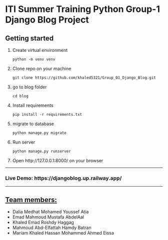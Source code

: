 <h1>ITI Summer Training Python Group-1 Django Blog Project</h1>

<h2>Getting started</h2>
<ol>
<li>Create virtual environment

```shell
python -m venv venv
```
</li>
<li>Clone repo on your machine

```shell
git clone https://github.com/khaled5321/Group_01_Django_Blog.git
```
</li>
<li>go to blog folder

```shell
cd blog
```
</li>
<li>Install requirements

```shell
pip install -r requirements.txt
```
</li>
<li>migrate to database

```shell
python manage.py migrate
```
</li>
<li>Run server

```shell
python manage.py runserver
```
</li>
<li>
Open http://127.0.0.1:8000/ on your browser
</li>
</ol>
<hr>
<h3>Live Demo: https://djangoblog.up.railway.app/</h3>
<hr>
<h2><u>Team members:</u></h2>
<ul>
<li>Dalia Medhat Mohamed Youssef Atia</li>
<li>Emad Mahmoud Mustafa AbdelAal</li>
<li>Khaled Emad Roshdy Haggag</li>
<li>Mahmoud Abd-Elfattah Hamdy Batran</li>
<li>Mariam Khaled Hassan Mohammed Ahmed Eissa</li>
</ul>

